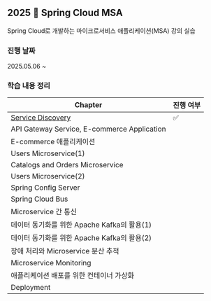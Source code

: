 ## 2025 🍃 Spring Cloud MSA
Spring Cloud로 개발하는 마이크로서비스 애플리케이션(MSA) 강의 실습
### 진행 날짜
2025.05.06 ~ 
### 학습 내용 정리
| Chapter | **진행 여부** |
| --- | --- |
| [Service Discovery](https://github.com/sanchaehwa/spring-cloud-msa/blob/main/doc/1.md) |✅|
| API Gateway Service, E-commerce Application  |  |
| E-commerce 애플리케이션 |  |
| Users Microservice(1)|  |
| Catalogs and Orders Microservice|  |
| Users Microservice(2) |  |
| Spring Config Server |  |
| Spring Cloud Bus |  |
| Microservice 간 통신 |  |
| 데이터 동기화를 위한 Apache Kafka의 활용(1) |  |
| 데이터 동기화를 위한 Apache Kafka의 활용(2)|  |
| 장애 처리와 Microservice 분산 추적	 |  |
| Microservice Monitoring |  |
| 애플리케이션 배포를 위한 컨테이너 가상화	 |  |
| Deployment |  |
